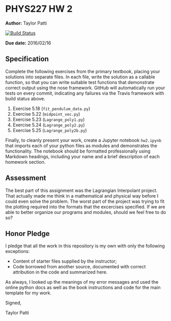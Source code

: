 # PHYS227 HW 2

**Author:** Taylor Patti

[![Build Status](https://travis-ci.org/chapman-phys227-2016s/hw-2-patti102.svg?branch=master)](https://travis-ci.org/chapman-phys227-2016s/hw-2-patti102)

**Due date:** 2016/02/16

## Specification

Complete the following exercises from the primary textbook, placing your solutions into separate files. In each file, write the solution as a callable function, so that you can write suitable test functions that demonstrate correct output using the nose framework. GitHub will automatically run your tests on every commit, indicating any failures via the Travis framework with build status above.

1. Exercise 5.18 (```fit_pendulum_data.py```)
1. Exercise 5.22 (```midpoint_vec.py```)
1. Exercise 5.23 (```Lagrange_poly1.py```)
1. Exercise 5.24 (```Lagrange_poly2.py```)
1. Exercise 5.25 (```Lagrange_poly2b.py```)

Finally, to cleanly present your work, create a Jupyter notebook ```hw2.ipynb``` that imports each of your python files as modules and demonstrates the functionality. The notebook should be formatted professionally using Markdown headings, including your name and a brief description of each homework section.

## Assessment

The best part of this assignment was the Lagrangian Interpolant project. That actually made me think in a mathematical and physical way before I could even solve the problem. The worst part of the project was trying to fit the plotting required into the formats that the excercises specified. If we are able to better organize our programs and modules, should we feel free to do so?

## Honor Pledge

I pledge that all the work in this repository is my own with only the following exceptions:

* Content of starter files supplied by the instructor;
* Code borrowed from another source, documented with correct attribution in the code and summarized here.

As always, I looked up the meanings of my error messages and used the online python docs as well as the book instructions and code for the main template for my work.

Signed,

Taylor Patti
